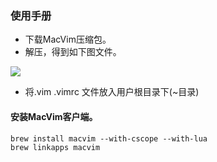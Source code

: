 ### 使用手册
- 下载MacVim压缩包。
- 解压，得到如下图文件。

![](http://p2bzzkn05.bkt.clouddn.com/18-6-22/20413729.jpg)

- 将.vim .vimrc 文件放入用户根目录下(~目录)

#### 安装MacVim客户端。

```
brew install macvim --with-cscope --with-lua
brew linkapps macvim 
```

